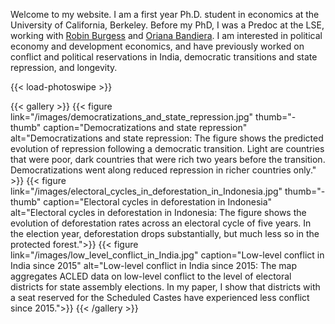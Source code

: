 Welcome to my website. I am a first year Ph.D. student in economics at the University of California, Berkeley. Before my PhD, I was a Predoc at the LSE, working with <a href="https://robinburgess.com" target="_blank">Robin Burgess</a> and <a href="https://orianabandiera.net" target="_blank">Oriana Bandiera</a>. I am interested in political economy and development economics, and have previously worked on conflict and political reservations in India, democratic transitions and state repression, and longevity.




{{< load-photoswipe >}}

{{< gallery >}}
  {{< figure link="/images/democratizations_and_state_repression.jpg" thumb="-thumb" caption="Democratizations and state repression" alt="Democratizations and state repression: The figure shows the predicted evolution of repression following a democratic transition. Light are countries that were poor, dark countries that were rich two years before the transition. Democratizations went along reduced repression in richer countries only." >}}
  {{< figure link="/images/electoral_cycles_in_deforestation_in_Indonesia.jpg" thumb="-thumb" caption="Electoral cycles in deforestation in Indonesia"  alt="Electoral cycles in deforestation in Indonesia: The figure shows the evolution of deforestation rates across an electoral cycle of five years. In the election year, deforestation drops substantially, but much less so in the protected forest.">}}
  {{< figure link="/images/low_level_conflict_in_India.jpg"  caption="Low-level conflict in India since 2015" alt="Low-level conflict in India since 2015: The map aggregates ACLED data on low-level conflict to the level of electoral districts for state assembly elections. In my paper, I show that districts with a seat reserved for the Scheduled Castes have experienced less conflict since 2015.">}}
{{< /gallery >}}